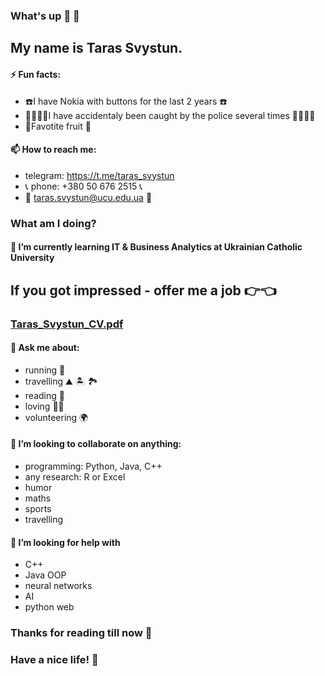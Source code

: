 ### What's up :fist_right: :fist_left:

## My name is Taras Svystun.



#### ⚡ Fun facts:
- :phone:I have Nokia with buttons for the last 2 years :phone:
- :policeman::policewoman:I have accidentaly been caught by the police several times :policeman::policewoman:
- :watermelon:Favotite fruit :watermelon:

#### 📫 How to reach me:
- telegram: https://t.me/taras_svystun
- :telephone_receiver: phone: +380 50 676 2515 :telephone_receiver:
- :email: taras.svystun@ucu.edu.ua :email:


### What am I doing?
#### 🌱 I’m currently learning IT & Business Analytics at Ukrainian Catholic University


## If you got impressed - offer me a job	:point_right::point_left:

### [Taras_Svystun_CV.pdf](https://github.com/taras-svystun/taras-svystun/files/7775706/Taras_Svystun_CV.pdf)

 
#### 💬 Ask me about:
- running :muscle:
- travelling 	:mountain: :desert_island: 	:national_park:
- reading :brain:
- loving :blue_heart::yellow_heart:
- volunteering 	:earth_africa:

#### 👯 I’m looking to collaborate on anything:
* programming: Python, Java, C++
* any research: R or Excel
* humor
* maths
* sports
* travelling

#### 🤔 I’m looking for help with 
* C++
* Java OOP
* neural networks
* AI
* python web

### Thanks for reading till now 	:handshake:
### Have a nice life! :tongue:
